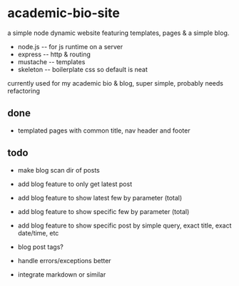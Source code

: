 # academic-bio-site

a simple node dynamic website featuring templates, pages & a simple blog.

* node.js -- for js runtime on a server
* express -- http & routing
* mustache -- templates
* skeleton -- boilerplate css so default is neat

currently used for my academic bio & blog, super simple, probably needs refactoring

done
---

* templated pages with common title, nav header and footer

todo
---

* make blog scan dir of posts
* add blog feature to only get latest post
* add blog feature to show latest few by parameter (total)
* add blog feature to show specific few by parameter (total)
* add blog feature to show specific post by simple query, exact title, exact date/time, etc
* blog post tags?

* handle errors/exceptions better
* integrate markdown or similar

